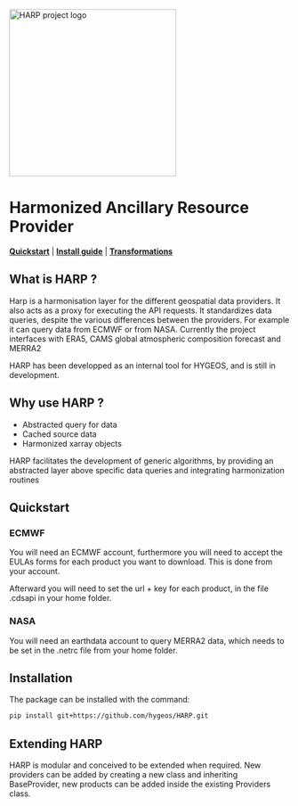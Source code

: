 
<!-- <div align="center"> -->
<picture>
  <source media="(prefers-color-scheme: dark)" srcset="img/logo_dark.svg" width="300">
  <source media="(prefers-color-scheme: light)" srcset="img/logo_light.svg" width="300">
  <img alt="HARP project logo">
</picture>
<!-- </div> -->

# Harmonized Ancillary Resource Provider

[**Quickstart**](#quickstart-colab-in-the-cloud)
| [**Install guide**](#installation)
| [**Transformations**](#transformations)

## What is HARP ?

Harp is a harmonisation layer for the different geospatial data providers. It also acts as a proxy for executing the API requests. It standardizes data queries, despite the various differences between the providers.
For example it can query data from ECMWF or from NASA. Currently the project interfaces with ERA5, CAMS global atmospheric composition forecast and MERRA2

HARP has been developped as an internal tool for HYGEOS, and is still in development.

## Why use HARP ?

- Abstracted query for data
- Cached source data
- Harmonized xarray objects

HARP facilitates the development of generic algorithms, by providing an abstracted layer above specific data queries and integrating harmonization routines

## Quickstart

### ECMWF
You will need an ECMWF account, furthermore you will need to accept the EULAs forms for each product you want to download. This is done from your account.

Afterward you will need to set the url + key for each product, in the file .cdsapi in your home folder.

### NASA
You will need an earthdata account to query MERRA2 data, which needs to be set in the .netrc file from your home folder.

## Installation
The package can be installed with the command:
```sh
pip install git+https://github.com/hygeos/HARP.git
```

## Extending HARP

HARP is modular and conceived to be extended when required. New providers can be added by creating a new class and inheriting BaseProvider, new products can be added inside the existing Providers class.

